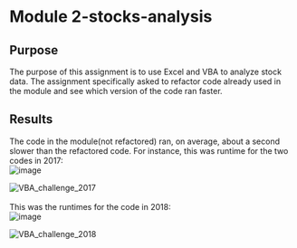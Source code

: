 # Module 2-stocks-analysis

## Purpose
The purpose of this assignment is to use Excel and VBA to analyze stock data. 
The assignment specifically asked to refactor code already used in the module and see which version of the code ran faster.

## Results
The code in the module(not refactored) ran, on average, about a second slower than the refactored code.
For instance, this was runtime for the two codes in 2017: </br>
![image](https://user-images.githubusercontent.com/33528884/211237133-36da1477-63e2-4b74-ac1d-f7abd67318e0.png)

![VBA_challenge_2017](https://user-images.githubusercontent.com/33528884/211237182-abf7ab53-60dc-45dd-83f5-2f1ed40f04a9.png)
</br>
</br>
This was the runtimes for the code in 2018: </br>
![image](https://user-images.githubusercontent.com/33528884/211237477-b1802283-9726-4608-bd48-6938b7b5973c.png)

![VBA_challenge_2018](https://user-images.githubusercontent.com/33528884/211237486-e5dc8214-217b-462c-87cb-cb48683bd700.png)
